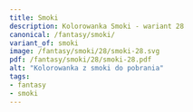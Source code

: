 ```yaml
---
title: Smoki
description: Kolorowanka Smoki - wariant 28
canonical: /fantasy/smoki/
variant_of: smoki
image: /fantasy/smoki/28/smoki-28.svg
pdf: /fantasy/smoki/28/smoki-28.pdf
alt: "Kolorowanka z smoki do pobrania"
tags:
- fantasy
- smoki
---
```

